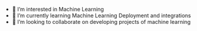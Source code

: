 - 👀 I’m interested in Machine Learning
- 🌱 I’m currently learning Machine Learning Deployment and integrations
- 💞️ I’m looking to collaborate on developing projects of machine learning 
 
<!---
- 📫
--->
<!---
phoenixha4/phoenixha4 is a ✨ special ✨ repository because its `README.md` (this file) appears on your GitHub profile.
You can click the Preview link to take a look at your changes.
--->

